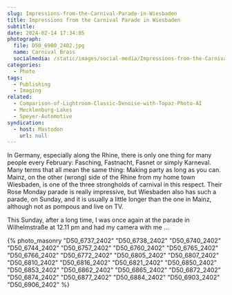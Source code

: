 ```yaml
---
slug: Impressions-from-the-Carnival-Parade-in-Wiesbaden
title: Impressions from the Carnival Parade in Wiesbaden
subtitle:
date: 2024-02-14 17:34:05
photograph:
  file: D50_6900_2402.jpg
  name: Carnival Brass
  socialmedia: /static/images/social-media/Impressions-from-the-Carnival-Parade-in-Wiesbaden.png
categories:
  - Photo
tags:
  - Publishing
  - Imaging
related:
  - Comparison-of-Lightroom-Classic-Denoise-with-Topaz-Photo-AI
  - Mecklenburg-Lakes
  - Speyer-Automotive
syndication:
  - host: Mastodon
    url: null
---
```


In Germany, especially along the Rhine, there is only one thing for many people every February: Fasching, Fastnacht, Fasnet or simply Karneval. Many terms that all mean the same thing: Making party as long as you can. Mainz, on the other (wrong) side of the Rhine from my home town Wiesbaden, is one of the three strongholds of carnival in this respect. Their Rose Monday parade is really impressive, but Wiesbaden also has such a parade, on Sunday, and it is usually a little longer than the one in Mainz, although not as pompous and live on TV.

This Sunday, after a long time, I was once again at the parade in Wilhelmstraße at 12.11 pm and had my camera with me ...

<!-- more -->

{% photo_masonry
  "D50_6737_2402"
  "D50_6738_2402"
  "D50_6740_2402"
  "D50_6744_2402"
  "D50_6757_2402"
  "D50_6760_2402"
  "D50_6765_2402"
  "D50_6766_2402"
  "D50_6772_2402"
  "D50_6805_2402"
  "D50_6807_2402"
  "D50_6810_2402"
  "D50_6816_2402"
  "D50_6821_2402"
  "D50_6850_2402"
  "D50_6853_2402"
  "D50_6862_2402"
  "D50_6865_2402"
  "D50_6872_2402"
  "D50_6874_2402"
  "D50_6877_2402"
  "D50_6884_2402"
  "D50_6903_2402"
  "D50_6906_2402"
%}
